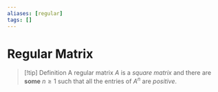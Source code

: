 ```yaml
---
aliases: [regular]
tags: []
---
```


# Regular Matrix

>[!tip] Definition
A regular matrix $A$ is a *square matrix* and there are **some** $n \ge 1$ such that all the entries of $A^n$ are *positive*.
